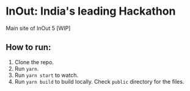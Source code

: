 # InOut: India's leading Hackathon
Main site of InOut 5 [WIP]

## How to run:

1. Clone the repo.
2. Run `yarn`.
3. Run `yarn start` to watch.
4. Run `yarn build` to build locally. Check `public` directory for the files.
